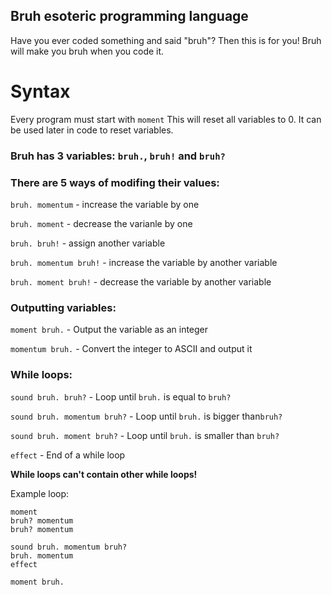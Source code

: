 ## Bruh esoteric programming language
Have you ever coded something and said "bruh"? Then this is for you!
Bruh will make you bruh when you code it.

# Syntax

Every program must start with ```moment```
This will reset all variables to 0. It can be used later in code to reset variables.

### Bruh has 3 variables: ```bruh.```, ```bruh!``` and ```bruh?```

### There are 5 ways of modifing their values:

```bruh. momentum``` - increase the variable by one

```bruh. moment``` - decrease the varianle by one
 
```bruh. bruh!``` - assign another variable 

```bruh. momentum bruh!``` - increase the variable by another variable

```bruh. moment bruh!``` - decrease the variable by another variable


### Outputting variables:

```moment bruh.``` - Output the variable as an integer

```momentum bruh.``` - Convert the integer to ASCII and output it


### While loops:

```sound bruh. bruh?``` - Loop until ```bruh.``` is equal to ```bruh?```

```sound bruh. momentum bruh?``` - Loop until ```bruh.``` is bigger than```bruh?```

```sound bruh. moment bruh?``` - Loop until ```bruh.``` is smaller than ```bruh?```

```effect``` - End of a while loop

**While loops can't contain other while loops!**

Example loop:

```
moment
bruh? momentum
bruh? momentum

sound bruh. momentum bruh?
bruh. momentum
effect

moment bruh.
```
